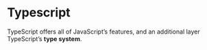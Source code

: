 
# Typescript
TypeScript offers all of JavaScript’s features, and an additional layer TypeScript’s **type system**.  
